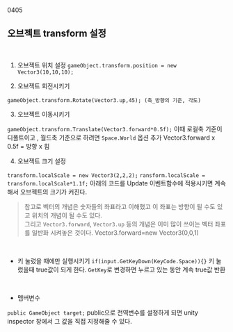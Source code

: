 0405
<br>

## 오브젝트 transform 설정

<br>

1. 오브젝트 위치 설정
`gameObject.transform.position = new Vector3(10,10,10);`

2. 오브젝트 회전시키기

`gameObject.transform.Rotate(Vector3.up,45); (축_방향의 기준, 각도)`

3. 오브젝트 이동시키기

`gameObject.transform.Translate(Vector3.forward*0.5f);`
 이때 로컬축 기준이 디폴트이고 , 월드축 기준으로 하려면 `Space.World` 옵션 추가
 Vector3.forward x 0.5f = 방향 x 힘
 
4. 오브젝트 크기 설정

`transform.localScale = new Vector3(2,2,2);`
`ransform.localScale = transform.localScale*1.1f;`
 아래의 코드를 Update 이벤트함수에 적용시키면 계속해서 오브젝트의 크기가 커진다.

>참고로 벡터의 개념은 숫자들의 좌표라고 이해했고 이 좌표는 방향이 될 수도 있고 위치의 개념이 될 수도 있다. <br>
그리고 `Vector3.forward`, `Vector3.up` 등의 개념은 이미 많이 쓰이는 벡터 좌표를 일반화 시켜놓은 것이다.
Vector3.forward=new Vector3(0,0,1)

<br>

- 키 눌렀을 때에만 실행시키기
`if(input.GetKeyDown(KeyCode.Space)){}` 
키 눌렀을때 true값이 되게 한다.
`GetKey`로 변경하면 누르고 있는 동안 계속 true값 반환



<br>

- 멤버변수

`public GameObject target;` public으로 전역변수를 설정하게 되면 unity inspector 창에서 그 값을 직접 지정해줄 수 있다.
